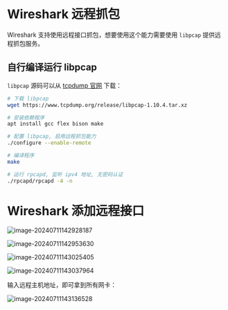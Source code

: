 # Wireshark 远程抓包 

Wireshark 支持使用远程接口抓包，想要使用这个能力需要使用 `libpcap` 提供远程抓包服务。

## 自行编译运行 libpcap

`libpcap` 源码可以从  [tcpdump 官网](https://www.tcpdump.org/index.html)  下载：

```bash
# 下载 libpcap
wget https://www.tcpdump.org/release/libpcap-1.10.4.tar.xz

# 安装依赖程序
apt install gcc flex bison make 

# 配置 libpcap, 启用远程抓包能力
./configure --enable-remote

# 编译程序
make

# 运行 rpcapd, 监听 ipv4 地址, 无密码认证
./rpcapd/rpcapd -4 -n     
```

# Wireshark 添加远程接口



![image-20240711142928187](https://pic.try-hard.cn/blog/2024/07/11/20240711-142929.png)

![image-20240711142953630](https://pic.try-hard.cn/blog/2024/07/11/20240711-142954.png)

![image-20240711143025405](https://pic.try-hard.cn/blog/2024/07/11/20240711-143026.png)

![image-20240711143037964](https://pic.try-hard.cn/blog/2024/07/11/20240711-143038.png)

输入远程主机地址，即可拿到所有网卡：

![image-20240711143136528](https://pic.try-hard.cn/blog/2024/07/11/20240711-143137.png)